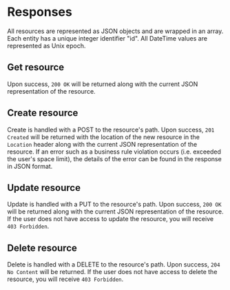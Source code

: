 Responses
========

All resources are represented as JSON objects and are wrapped in an array. Each entity has a unique integer identifier "id".
All DateTime values are represented as Unix epoch.

Get resource  <a name='get'><a>
------------
Upon success, `200 OK` will be returned along with the current JSON representation of the resource.

Create resource  <a name='create'><a>
-----------
Create is handled with a POST to the resource's path.
Upon success, `201 Created` will be returned with the location of the new resource in the `Location` header along with
the current JSON representation of the resource. If an error such as a business rule violation occurs (i.e. exceeded the user's space limit),  the details  of the error can be found in the response in JSON format.


Update resource  <a name='update'><a>
---------------
Update is handled with a PUT to the resource's path.
Upon success, `200 OK` will be returned along with the current JSON representation of the resource. If the user does
not have access to update the resource, you will receive `403 Forbidden`.


Delete resource  <a name='delete'><a>
---------------
Delete is handled with a DELETE to the resource's path.
Upon success, `204 No Content` will be returned. If the user does not have access to delete the resource, you will
receive `403 Forbidden`.

